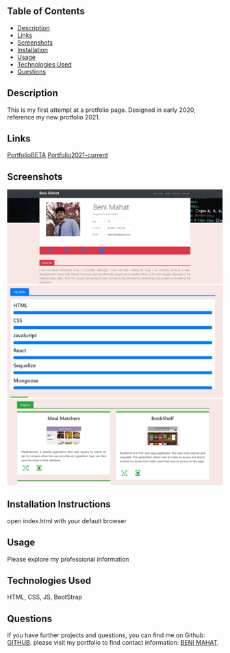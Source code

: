 
## Table of Contents

* [Description](#description)
* [Links](#links)
* [Screenshots](#screenshots)
* [Installation](#installation)
* [Usage](#usage)
* [Technologies Used](#technologies)
* [Questions](#questions)

## Description

This is my first attempt at a protfolio page. Designed in early 2020, reference my new protfolio 2021. 


## Links

[PortfolioBETA](https://benimahat1291.github.io/portfolioBETA/)
[Portfolio2021-current](https://benimahat1291.github.io/portfolio2021/)

## Screenshots

![ Search:](img/sc1.png)
![ Login/Signup:](img/sc2.png)
![View all:](img/sc3.png)



## Installation Instructions

open index.html with your default browser

## Usage

Please explore my professional information
 

## Technologies Used

HTML, CSS, JS, BootStrap

## Questions

If you have further projects and questions, you can find me on Github: [GITHUB](https://github.com/benimahat1291). 
please visit my portfolio to find contact information: [BENI MAHAT](https://benimahat1291.github.io/Portfolio_v2/#/). 